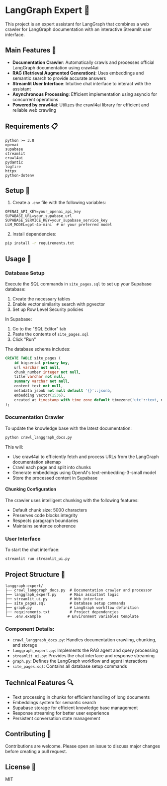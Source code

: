 # LangGraph Expert 🤖

This project is an expert assistant for LangGraph that combines a web crawler for LangGraph documentation with an interactive Streamlit user interface.

## Main Features 🌟

- **Documentation Crawler**: Automatically crawls and processes official LangGraph documentation using crawl4ai
- **RAG (Retrieval Augmented Generation)**: Uses embeddings and semantic search to provide accurate answers
- **Streamlit User Interface**: Intuitive chat interface to interact with the assistant
- **Asynchronous Processing**: Efficient implementation using asyncio for concurrent operations
- **Powered by crawl4ai**: Utilizes the crawl4ai library for efficient and reliable web crawling

## Requirements 📋

```
python >= 3.8
openai
supabase
streamlit
crawl4ai
pydantic
logfire
httpx
python-dotenv
```

## Setup 🔧

1. Create a `.env` file with the following variables:

```env
OPENAI_API_KEY=your_openai_api_key
SUPABASE_URL=your_supabase_url
SUPABASE_SERVICE_KEY=your_supabase_service_key
LLM_MODEL=gpt-4o-mini  # or your preferred model
```

2. Install dependencies:
```bash
pip install -r requirements.txt
```

## Usage 🚀

### Database Setup

Execute the SQL commands in `site_pages.sql` to set up your Supabase database:

1. Create the necessary tables
2. Enable vector similarity search with pgvector
3. Set up Row Level Security policies

In Supabase:
1. Go to the "SQL Editor" tab
2. Paste the contents of `site_pages.sql`
3. Click "Run"

The database schema includes:
```sql
CREATE TABLE site_pages (
    id bigserial primary key,
    url varchar not null,
    chunk_number integer not null,
    title varchar not null,
    summary varchar not null,
    content text not null,
    metadata jsonb not null default '{}'::jsonb,
    embedding vector(1536),
    created_at timestamp with time zone default timezone('utc'::text, now()) not null
);
```

### Documentation Crawler

To update the knowledge base with the latest documentation:

```bash
python crawl_langgraph_docs.py
```

This will:
- Use crawl4ai to efficiently fetch and process URLs from the LangGraph documentation sitemap
- Crawl each page and split into chunks
- Generate embeddings using OpenAI's text-embedding-3-small model
- Store the processed content in Supabase

#### Chunking Configuration

The crawler uses intelligent chunking with the following features:
- Default chunk size: 5000 characters
- Preserves code blocks integrity
- Respects paragraph boundaries
- Maintains sentence coherence

### User Interface

To start the chat interface:

```bash
streamlit run streamlit_ui.py
```     

## Project Structure 📁

```
langgraph-expert/
├── crawl_langgraph_docs.py  # Documentation crawler and processor
├── langgraph_expert.py      # Main assistant logic
├── streamlit_ui.py          # Web interface
├── site_pages.sql           # Database setup commands
├── graph.py                 # LangGraph workflow definition
├── requirements.txt         # Project dependencies
└── .env.example            # Environment variables template
```

### Component Details:
- `crawl_langgraph_docs.py`: Handles documentation crawling, chunking, and storage
- `langgraph_expert.py`: Implements the RAG agent and query processing
- `streamlit_ui.py`: Provides the chat interface and response streaming
- `graph.py`: Defines the LangGraph workflow and agent interactions
- `site_pages.sql`: Contains all database setup commands

## Technical Features 🔍

- Text processing in chunks for efficient handling of long documents
- Embeddings system for semantic search
- Supabase storage for efficient knowledge base management
- Response streaming for better user experience
- Persistent conversation state management

## Contributing 🤝

Contributions are welcome. Please open an issue to discuss major changes before creating a pull request.

## License 📄

MIT 

